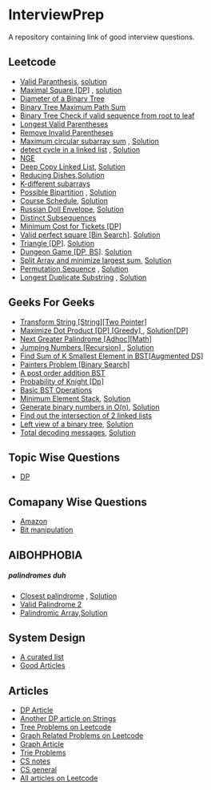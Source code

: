 # InterviewPrep
A repository containing link of good interview questions.


## Leetcode

* [Valid Paranthesis](https://leetcode.com/problems/valid-parentheses/), [solution](Solutions/ValidParanthesis.cpp)
* [Maximal Square [DP]](https://leetcode.com/problems/maximal-square/) ,  [solution](Solutions/MaximalSquare.cpp)
* [Diameter of a Binary Tree](https://leetcode.com/problems/diameter-of-binary-tree/)
* [Binary Tree Maximum Path Sum](https://leetcode.com/problems/binary-tree-maximum-path-sum/)
* [Binary Tree Check if valid sequence from root to leaf](https://thefellowprogrammer.blogspot.com/2020/04/check-if-string-is-valid-sequence-from.html)
* [Longest Valid Parentheses](https://leetcode.com/problems/longest-valid-parentheses/)
* [Remove Invalid Parentheses](https://leetcode.com/problems/remove-invalid-parentheses/)
* [Maximum circular subarray sum](https://leetcode.com/problems/maximum-sum-circular-subarray/) , [Solution](Solutions/Maximum%20Circular%20Subarray.cpp)
* [detect cycle in a linked list](https://leetcode.com/problems/linked-list-cycle-ii/) , [Solution](Solutions/FloydLoopDetection.cpp)
* [NGE](https://leetcode.com/problems/next-greater-node-in-linked-list/)
* [Deep Copy Linked List](https://leetcode.com/problems/copy-list-with-random-pointer/), [Solution](Solutions/DeepCopyLL.cpp)
* [Reducing Dishes](https://leetcode.com/problems/reducing-dishes/),[Solution](Solutions/reducing-dishes.cpp)
* [K-different subarrays](https://leetcode.com/articles/subarrays-with-k-different-integers/)
* [Possible Bipartition](https://leetcode.com/problems/possible-bipartition/) , [Solution](Solutions/Possible%20Bipartition.cpp)
* [Course Schedule](https://leetcode.com/explore/challenge/card/may-leetcoding-challenge/538/week-5-may-29th-may-31st/3344/), [Solution](Solutions/Course_Schedule.cpp)
* [Russian Doll Envelope](https://leetcode.com/problems/russian-doll-envelopes/), [Solution](Solutions/Russian_Doll_Envelope.cpp)
* [Distinct Subsequences](https://leetcode.com/problems/distinct-subsequences-ii/)
* [Minimum Cost for Tickets [DP] ](https://leetcode.com/problems/minimum-cost-for-tickets/)
* [Valid perfect square [Bin Search]](https://leetcode.com/problems/valid-perfect-square/). [Solution](Solutions/is_perfect_square.cpp)
* [Triangle [DP]](https://leetcode.com/problems/triangle/). [Solution](Solutions/triangle.cpp)
* [Dungeon Game [DP, BS]](https://leetcode.com/problems/dungeon-game/). [Solution](Solutions/Dungeon_game.cpp)
* [Split Array and minimize largest sum](https://leetcode.com/problems/split-array-largest-sum/), [Solution](Solutions/subarryminmax.cpp)
* [Permutation Sequence](https://leetcode.com/problems/permutation-sequence/) , [Solution](Solutions/pseq.cpp)
* [Longest Duplicate Substring](https://leetcode.com/problems/longest-duplicate-substring) , [Solution](Solutions/LongDup.cpp)


## Geeks For Geeks

* [Transform String [String][Two Pointer] ](https://practice.geeksforgeeks.org/problems/transform-string/0)
* [Maximize Dot Product [DP] [Greedy] ](https://practice.geeksforgeeks.org/problems/maximize-dot-product/0/) , [Solution[DP]](Solutions/Maximize%20Dot%20Product.cpp)
* [Next Greater Palindrome [Adhoc][Math] ](https://www.geeksforgeeks.org/given-a-number-find-next-smallest-palindrome-larger-than-this-number/)
* [Jumping Numbers [Recursion] ](https://practice.geeksforgeeks.org/problems/jumping-numbers/0) , [Solution](Solutions/JumpingNumbers.cpp)
* [Find Sum of K Smallest Element in BST[Augmented DS]](https://www.geeksforgeeks.org/sum-k-smallest-elements-bst/)
* [Painters Problem [Binary Search]](https://practice.geeksforgeeks.org/problems/allocate-minimum-number-of-pages/0)
* [A post order addition BST ](https://practice.geeksforgeeks.org/problems/add-all-greater-values-to-every-node-in-a-bst/1/)
* [Probability of Knight [Dp] ](https://practice.geeksforgeeks.org/problems/probability-of-knight/0)
* [Basic BST Operations](Solutions/BasicBST.cpp)
* [Minimum Element Stack](https://practice.geeksforgeeks.org/problems/get-minimum-element-from-stack/1), [Solution](Solutions/minElementStack.cpp)
* [Generate binary numbers in O(n)](https://practice.geeksforgeeks.org/problems/generate-binary-numbers/0), [Solution](Solutions/generatebinQueue.cpp)
* [Find out the intersection of 2 linked lists](https://practice.geeksforgeeks.org/problems/intersection-point-in-y-shapped-linked-lists/1)
* [Left view of a binary tree](https://practice.geeksforgeeks.org/problems/left-view-of-binary-tree/1), [Solution](Solutions/leftview.cpp)
* [Total decoding messages](https://practice.geeksforgeeks.org/problems/total-decoding-messages/0), [Solution](Solutions/totaldecoding.cpp)

## Topic Wise Questions

* [DP](Topic/DP.md)


## Comapany Wise Questions

* [Amazon](https://github.com/TheSYNcoder/InterviewPrep/blob/master/CompanyWise/Amazon.md)
* [Bit manipulation](Topic/Bitwise.md)


## AIBOHPHOBIA
##### palindromes duh

* [Closest palindrome](https://practice.geeksforgeeks.org/problems/closest-palindrome/0) , [Solution](Solutions/Closest%20Palindrome.cpp)
* [Valid Palindrome 2](https://leetcode.com/problems/valid-palindrome-ii/)
* [Palindromic Array](https://practice.geeksforgeeks.org/problems/palindromic-array/0),[Solution](Solutions/PalindromicArray.cpp)


## System Design

* [A curated list](https://github.com/shashank88/system_design)
* [Good Articles](https://github.com/checkcheckzz/system-design-interview)

## Articles 

* [DP Article](https://leetcode.com/discuss/general-discussion/458695/dynamic-programming-patterns)
* [Another DP article on Strings](https://leetcode.com/discuss/general-discussion/651719/how-to-solve-dp-string-template-and-4-steps-to-be-followed)
* [Tree Problems on Leetcode](https://leetcode.com/list/x1dyagvv/)
* [Graph Related Problems on Leetcode](https://leetcode.com/list/x1vj23fh/)
* [Graph Article](https://leetcode.com/discuss/general-discussion/655708/graph-problems-for-beginners-practice-problems-and-sample-solutions)
* [Trie Problems](https://leetcode.com/discuss/general-discussion/680706/article-on-trie-general-template-and-list-of-problems)
* [CS notes](https://github.com/darshanime/notes/)
* [CS general](https://zero1code.info/)
* [All articles on Leetcode](https://leetcode.com/discuss/general-discussion/665604/important-and-useful-links-from-all-over-the-leetcode)


